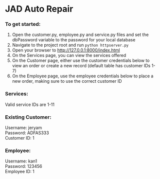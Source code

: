 # JAD Auto Repair
### To get started:
1) Open the customer.py, employee.py and service.py files and set the dbPassword variable to the password for your local database
2) Navigate to the project root and run `python httpserver.py`
3) Open your browser to http://127.0.0.1:8000/index.html
4) On the Services page, you can view the services offered
5) On the Customer page, either use the customer credentials below to view an order or create a new record (default table has customer IDs 1-7)
6) On the Employee page, use the employee credentials below to place a new order, making sure to use the correct customer ID

### Services:
Valid service IDs are 1-11

### Existing Customer:
Username: jeryam  
Password: ADFAS333  
Customer ID: 1  

### Employee:
Username: kan1  
Password: 123456  
Employee ID: 1  
